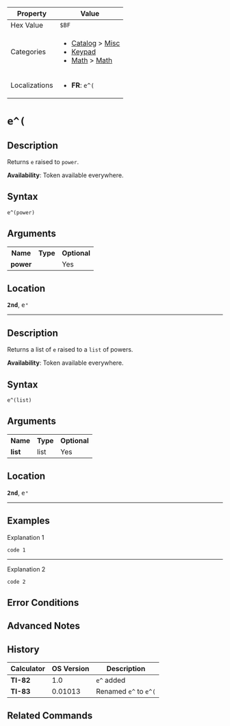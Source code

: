 | Property      | Value |
|---------------|-------|
| Hex Value     | `$BF`|
| Categories    | <ul><li>[Catalog](<../categories/Catalog.md>) > [Misc](<../categories/Catalog.md#Misc>)</li><li>[Keypad](<../categories/Keypad.md>)</li><li>[Math](<../categories/Math.md>) > [Math](<../categories/Math.md#Math>)</li></ul> |
| Localizations | <ul><li><b>FR</b>: `e^(`</li></ul> |

# `e^(`

## Description
Returns `e` raised to `power`.


<b>Availability</b>: Token available everywhere.

## Syntax
`e^(power)`

## Arguments
<table>
<tr><th>Name</th><th>Type</th><th>Optional</th></tr>

<tr><td><b>power</b></td><td></td><td>Yes</td></tr>

</table>

## Location
<tt><kbd><b>2nd</b></kbd></tt>, <kbd>eˣ</kbd>
<hr>

## Description
Returns a list of `e` raised to a `list` of powers.


<b>Availability</b>: Token available everywhere.

## Syntax
`e^(list)`

## Arguments
<table>
<tr><th>Name</th><th>Type</th><th>Optional</th></tr>

<tr><td><b>list</b></td><td>list</td><td>Yes</td></tr>

</table>

## Location
<tt><kbd><b>2nd</b></kbd></tt>, <kbd>eˣ</kbd>
<hr>

## Examples

Explanation 1
```ti-basic
code 1
```
---
Explanation 2
```ti-basic
code 2
```

## Error Conditions


## Advanced Notes


## History
| Calculator | OS Version | Description |
|------------|------------|-------------|
| <b>TI-82</b> | 1.0 | `e^` added |
| <b>TI-83</b> | 0.01013 | Renamed `e^` to `e^(`

## Related Commands

